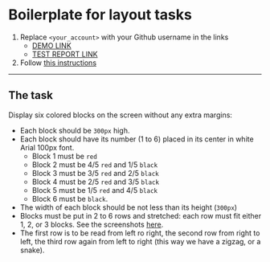 # Boilerplate for layout tasks
1. Replace `<your_account>` with your Github username in the links
    - [DEMO LINK](https://liliyatar.github.io/layout_snake/)
    - [TEST REPORT LINK](https://liliyatar.github.io/layout_snake/report/html_report/)
2. Follow [this instructions](https://mate-academy.github.io/layout_task-guideline/)
___

## The task
Display six colored blocks on the screen without any extra margins:

- Each block should be `300px` high.
- Each block should have its number (1 to 6) placed in its center in white Arial 100px font.
  - Block 1 must be `red`
  - Block 2 must be 4/5 `red` and 1/5 `black`
  - Block 3 must be 3/5 `red` and 2/5 `black`
  - Block 4 must be 2/5 `red` and 3/5 `black`
  - Block 5 must be 1/5 `red` and 4/5 `black`
  - Block 6 must be `black`.
- The width of each block should be not less than its height (`300px`)
- Blocks must be put in 2 to 6 rows and stretched: each row must fit either 1, 2, or 3 blocks.
  See the screenshots [here](./references).
- The first row is to be read from left ro right, the second row from right to left, the third row again from left to right (this way we have a zigzag, or a snake).
